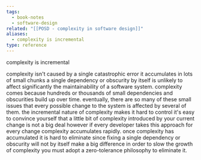 ```yaml
---
tags:
  - book-notes
  - software-design
related: "[[POSD - complexity in software design]]"
aliases:
  - complexity is incremental
type: reference
---
```

complexity is incremental 

complexity isn't caused by a single catastrophic error it accumulates in lots of small chunks a single dependency or obscurity by itself is unlikely to affect significantly the maintainability of a software system. complexity comes because hundreds or thousands of small dependencies and obscurities build up over time. eventually, there are so many of these small issues that every possible change to the system is affected by several of them.
the incremental nature of complexity makes it hard to control it's easy to convince yourself that a little bit of complexity introduced by your current change is not a big deal however if every developer takes this approach for every change complexity accumulates rapidly.
once complexity has accumulated it is hard to eliminate since fixing a single dependency or obscurity will not by itself make a big difference in order to slow the growth of complexity you must adopt a zero-tolerance philosophy to eliminate it.